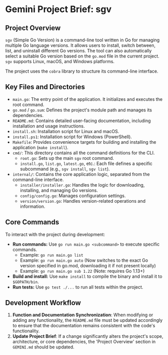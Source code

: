 # Gemini Project Brief: sgv

## Project Overview

`sgv` (Simple Go Version) is a command-line tool written in Go for managing multiple Go language versions. It allows users to install, switch between, list, and uninstall different Go versions. The tool can also automatically select a suitable Go version based on the `go.mod` file in the current project. `sgv` supports Linux, macOS, and Windows platforms.

The project uses the `cobra` library to structure its command-line interface.

## Key Files and Directories

-   `main.go`: The entry point of the application. It initializes and executes the root command.
-   `go.mod` / `go.sum`: Defines the project's module path and manages its dependencies.
-   `README.md`: Contains detailed user-facing documentation, including installation and usage instructions.
-   `install.sh`: Installation script for Linux and macOS.
-   `install.ps1`: Installation script for Windows (PowerShell).
-   `Makefile`: Provides convenience targets for building and installing the application (`make install`).
-   `cmd/`: This directory contains all the command definitions for the CLI.
    -   `root.go`: Sets up the main `sgv` root command.
    -   `install.go`, `list.go`, `latest.go`, etc.: Each file defines a specific subcommand (e.g., `sgv install`, `sgv list`).
-   `internal/`: Contains the core application logic, separated from the command-line interface.
    -   `installer/installer.go`: Handles the logic for downloading, installing, and managing Go versions.
    -   `config/config.go`: Manages configuration settings.
    -   `version/version.go`: Handles version-related operations and information.

## Core Commands

To interact with the project during development:

-   **Run commands:** Use `go run main.go <subcommand>` to execute specific commands.
    -   Example: `go run main.go list`
    -   Example: `go run main.go auto` (Now switches to the exact Go version specified in go.mod, downloading it if not present locally)
    -   Example: `go run main.go sub 1.22` (Note: requires Go 1.13+)
-   **Build and install:** Use `make install` to compile the binary and install it to `$GOPATH/bin`.
-   **Run tests:** Use `go test ./...` to run all tests within the project.

## Development Workflow

1.  **Function and Documentation Synchronization**: When modifying or adding any functionality, the `README.md` file must be updated accordingly to ensure that the documentation remains consistent with the code's functionality.
2.  **Update Project Brief**: If a change significantly alters the project's scope, architecture, or core dependencies, the 'Project Overview' section in `GEMINI.md` should be updated.